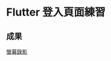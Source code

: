 # Flutter 登入頁面練習

## 成果


[螢幕錄影](https://user-images.githubusercontent.com/69885352/217840499-a0d13390-8b81-4a46-aa7d-658c927d85eb.mov)


